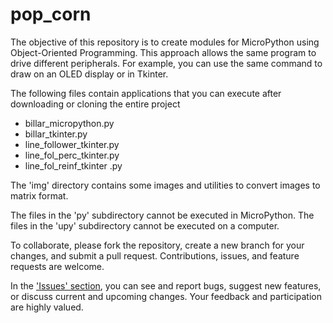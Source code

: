 # pop_corn
The objective of this repository is to create modules for MicroPython using Object-Oriented Programming. This approach allows the same program to drive different peripherals. For example, you can use the same command to draw on an OLED display or in Tkinter.

The following files contain applications that you can execute after downloading or cloning the entire project
* billar_micropython.py                             
* billar_tkinter.py                                                                          
* line_follower_tkinter.py                                             
* line_fol_perc_tkinter.py                                             
* line_fol_reinf_tkinter .py                                           
                                             

The 'img' directory contains some images and utilities to convert images to matrix format.

The files in the 'py' subdirectory cannot be executed in MicroPython.
The files in the 'upy' subdirectory cannot be executed on a computer.

To collaborate, please fork the repository, create a new branch for your changes, and submit a pull request. Contributions, issues, and feature requests are welcome.

In the ['Issues' section](https://github.com/GerardoMunoz/pop_corn/issues), you can see and report bugs, suggest new features, or discuss current and upcoming changes. Your feedback and participation are highly valued.
